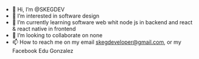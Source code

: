 - 👋 Hi, I’m @SKEGDEV
- 👀 I’m interested in software design
- 🌱 I’m currently learning software web whit node js in backend and react & react native in frontend
- 💞️ I’m looking to collaborate on none
- 📫 How to reach me on my email skegdeveloper@gmail.com, or my Facebook Edu Gonzalez

<!---
SKEGDEV/SKEGDEV is a ✨ special ✨ repository because its `README.md` (this file) appears on your GitHub profile.
You can click the Preview link to take a look at your changes.
--->
